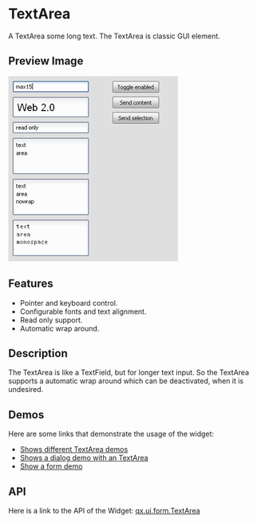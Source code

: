 # TextArea

A TextArea some long text. The TextArea is classic GUI element.

## Preview Image

![TextArea](textfield.png)

## Features

- Pointer and keyboard control.
- Configurable fonts and text alignment.
- Read only support.
- Automatic wrap around.

## Description

The TextArea is like a TextField, but for longer text input. So the TextArea
supports a automatic wrap around which can be deactivated, when it is undesired.

## Demos

Here are some links that demonstrate the usage of the widget:

- [Shows different TextArea demos](apps://demobrowser/#widget~TextField.html)
- [Shows a dialog demo with an TextArea](apps://demobrowser/#showcase~Dialog.html)
- [Show a form demo](apps://demobrowser/#showcase~Form.html)

## API

Here is a link to the API of the Widget:
[qx.ui.form.TextArea](apps://apiviewer/#qx.ui.form.TextArea)
